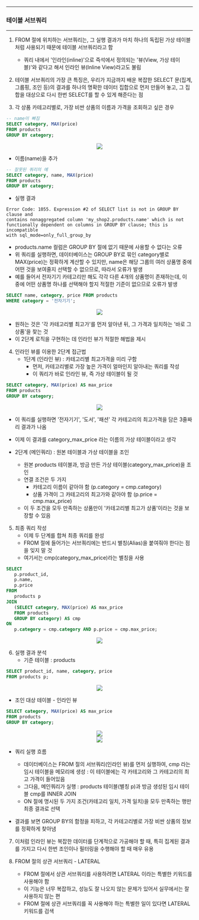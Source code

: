 -----
### 테이블 서브쿼리
-----
1. FROM 절에 위치하는 서브쿼리는, 그 실행 결과가 마치 하나의 독립된 가상 테이블처럼 사용되기 때문에 테이블 서브쿼리라고 함
   - 쿼리 내에서 '인라인(inline)'으로 즉석에서 정의되는 '뷰(View, 가상 테이블)'와 같다고 해서 인라인 뷰(Inline View)라고도 불림

2. 테이블 서브쿼리의 가장 큰 특징은, 우리가 지금까지 배운 복잡한 SELECT 문(집계, 그룹핑, 조인 등)의 결과를 하나의 명확한 데이터 집합으로 먼저 만들어 놓고, 그 집합을 대상으로 다시 한번 SELECT를 할 수 있게 해준다는 점
3. 각 상품 카테고리별로, 가장 비싼 상품의 이름과 가격을 조회하고 싶은 경우
```sql
-- name이 빠짐
SELECT category, MAX(price)
FROM products
GROUP BY category;
```
<div align="center">
<img src="https://github.com/user-attachments/assets/e9e71a2b-4caf-4589-80f5-cef5855f3ff0">
</div>

   - 이름(name)을 추가
```sql
-- 잘못된 쿼리의 예
SELECT category, name, MAX(price)
FROM products
GROUP BY category;
```
   - 실행 결과
```
Error Code: 1055. Expression #2 of SELECT list is not in GROUP BY clause and
contains nonaggregated column 'my_shop2.products.name' which is not
functionally dependent on columns in GROUP BY clause; this is incompatible
with sql_mode=only_full_group_by
```
   - products.name 컬럼은 GROUP BY 절에 없기 때문에 사용할 수 없다는 오류
   - 위 쿼리를 실행하면, 데이터베이스는 GROUP BY로 묶인 category별로 MAX(price)는 정확하게 계산할 수 있지만, name은 해당 그룹의 여러 상품명 중에 어떤 것을 보여줄지 선택할 수 없으므로, 따라서 오류가 발생
   - 예를 들어서 전자기기 카테고리만 해도 각각 다른 4개의 상품명이 존재하는데, 이 중에 어떤 상품명 하나를 선택해야 할지 적절한 기준이 없으므로 오류가 발생
```sql
SELECT name, category, price FROM products
WHERE category = '전자기기';
```
<div align="center">
<img src="https://github.com/user-attachments/assets/96ef70a8-9b25-4135-a25e-d9ff98586fac">
</div>

   - 원하는 것은 '각 카테고리별 최고가'를 먼저 알아낸 뒤, 그 가격과 일치하는 '바로 그 상품'을 찾는 것
   - 이 2단계 로직을 구현하는 데 인라인 뷰가 적절한 해법을 제시

4. 인라인 뷰를 이용한 2단계 접근법
   - 1단계 (인라인 뷰) : 카테고리별 최고가격을 미리 구함
     + 먼저, 카테고리별로 가장 높은 가격이 얼마인지 알아내는 쿼리를 작성
     + 이 쿼리가 바로 인라인 뷰, 즉 가상 테이블이 될 것
```sql
SELECT category, MAX(price) AS max_price
FROM products
GROUP BY category;
```
<div align="center">
<img src="https://github.com/user-attachments/assets/6479fb5c-5968-4634-b2ee-a258189a556c">
</div>

   - 이 쿼리를 실행하면 '전자기기', '도서', '패션' 각 카테고리의 최고가격을 담은 3줄짜리 결과가 나옴
   - 이제 이 결과를 category_max_price 라는 이름의 가상 테이블이라고 생각

   - 2단계 (메인쿼리) : 원본 테이블과 가상 테이블을 조인
     + 원본 products 테이블과, 방금 만든 가상 테이블(category_max_price)을 조인
     + 연결 조건은 두 가지
        * 카테고리 이름이 같아야 함 (p.category = cmp.category)
        * 상품 가격이 그 카테고리의 최고가와 같아야 함 (p.price = cmp.max_price)
     + 이 두 조건을 모두 만족하는 상품만이 '카테고리별 최고가 상품'이라는 것을 보장할 수 있음

5. 최종 쿼리 작성
   - 이제 두 단계를 합쳐 최종 쿼리를 완성
   - FROM 절에 들어가는 서브쿼리에는 반드시 별칭(Alias)을 붙여줘야 한다는 점을 잊지 말 것
   - 여기서는 cmp(category_max_price)라는 별칭을 사용
```sql
SELECT
   p.product_id,
   p.name,
   p.price
FROM
   products p
JOIN
   (SELECT category, MAX(price) AS max_price
   FROM products
   GROUP BY category) AS cmp
ON
   p.category = cmp.category AND p.price = cmp.max_price;
```
<div align="center">
<img src="https://github.com/user-attachments/assets/a9689a73-9eb3-45dc-898b-ca775ed9688d">
</div>

6. 실행 결과 분석
   - 기준 테이블 : products
```sql
SELECT product_id, name, category, price
FROM products p;
```
<div align="center">
<img src="https://github.com/user-attachments/assets/9da623b4-7a3a-4bc2-98e7-ddb916e082b6">
</div>

   - 조인 대상 테이블 - 인라인 뷰
```sql
SELECT category, MAX(price) AS max_price
FROM products
GROUP BY category;
```
<div align="center">
<img src="https://github.com/user-attachments/assets/26b2b6cc-6349-401a-9434-37c08374faef">
</div>

<div align="center">
<img src="https://github.com/user-attachments/assets/076809bf-4ee1-497d-9302-fc2f90f3ae2e">
</div>

   - 쿼리 실행 흐름
     + 데이터베이스는 FROM 절의 서브쿼리(인라인 뷰)를 먼저 실행하여, cmp 라는 임시 테이블을 메모리에 생성 : 이 테이블에는 각 카테고리와 그 카테고리의 최고 가격이 들어있음
     + 그다음, 메인쿼리가 실행 : products 테이블(별칭 p)과 방금 생성된 임시 테이블 cmp를 INNER JOIN
     + ON 절에 명시된 두 가지 조건(카테고리 일치, 가격 일치)을 모두 만족하는 행만 최종 결과로 선택

   - 결과를 보면 GROUP BY의 함정을 피하고, 각 카테고리별로 가장 비싼 상품의 정보를 정확하게 찾아냄

7. 이처럼 인라인 뷰는 복잡한 데이터를 단계적으로 가공해야 할 때, 특히 집계된 결과를 가지고 다시 한번 조인이나 필터링을 수행해야 할 때 매우 유용

8. FROM 절의 상관 서브쿼리 - LATERAL
   - FROM 절에서 상관 서브쿼리를 사용하려면 LATERAL 이라는 특별한 키워드를 사용해야 함
   - 이 기능은 너무 복잡하고, 성능도 잘 나오지 않는 문제가 있어서 실무에서는 잘 사용하지 않는 편
   - FROM 절에 상관 서브쿼리를 꼭 사용해야 하는 특별한 일이 있다면 LATERAL 키워드를 검색
